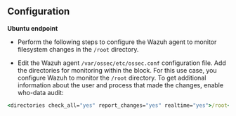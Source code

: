 ## Configuration

**Ubuntu endpoint**

* Perform the following steps to configure the Wazuh agent to monitor filesystem changes in the `/root` directory.

* Edit the Wazuh agent `/var/ossec/etc/ossec.conf` configuration file. Add the directories for monitoring within the <syscheck> block. For this use case, you configure Wazuh to monitor the `/root` directory. To get additional information about the user and process that made the changes, enable who-data audit:

```cmd
<directories check_all="yes" report_changes="yes" realtime="yes">/root</directories>
```

